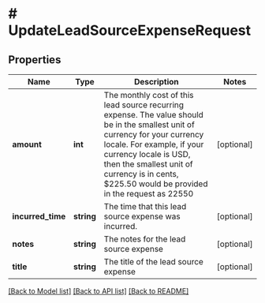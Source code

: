 # # UpdateLeadSourceExpenseRequest

## Properties

Name | Type | Description | Notes
------------ | ------------- | ------------- | -------------
**amount** | **int** | The monthly cost of this lead source recurring expense. The value should be in the smallest unit of currency for your currency locale. For example, if your currency locale is USD, then the smallest unit of currency is in cents, $225.50 would be provided in the request as 22550 | [optional]
**incurred_time** | **string** | The time that this lead source expense was incurred. | [optional]
**notes** | **string** | The notes for the lead source expense | [optional]
**title** | **string** | The title of the lead source expense | [optional]

[[Back to Model list]](../../README.md#models) [[Back to API list]](../../README.md#endpoints) [[Back to README]](../../README.md)
